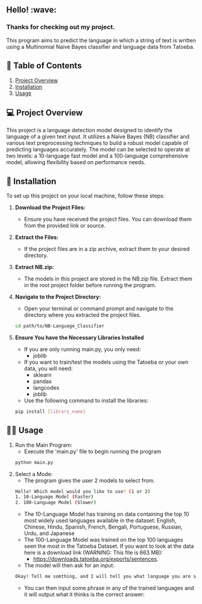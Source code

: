 <h2>Hello! :wave:</h2>
<h3>Thanks for checking out my project. </h3>

This program aims to predict the language in which a string of text is written using a Multinomial Naive Bayes classifier and language data from Tatoeba. 

## :book: Table of Contents
1. [Project Overview](#computer-project-overview)
2. [Installation](#wrench-installation)
3. [Usage](#man_technologist-usage)

## :computer: Project Overview

This project is a language detection model designed to identify the language of a given text input. It utilizes a Naive Bayes (NB) classifier and various text preprocessing techniques to build a robust model capable of predicting languages accurately. The model can be selected to operate at two levels: a 10-language fast model and a 100-language comprehensive model, allowing flexibility based on performance needs.

## :wrench: Installation

To set up this project on your local machine, follow these steps:

1. <b>Download the Project Files:</b>
   - Ensure you have received the project files. You can download them from the provided link or source.

2. <b>Extract the Files:</b>
   - If the project files are in a zip archive, extract them to your desired directory.

3. <b>Extract NB.zip:</b>
   - The models in this project are stored in the NB.zip file. Extract them in the root project folder before running the program. 

3. <b>Navigate to the Project Directory:</b>
   - Open your terminal or command prompt and navigate to the directory where you extracted the project files.
   ```bash
   cd path/to/NB-Language_Classifier
4. <b>Ensure You have the Necessary Libraries Installed</b>
   - If you are only running main.py, you only need:
      - joblib
   - If you want to train/test the models using the Tatoeba or your own data, you will need:
      - sklearn
      - pandas
      - langcodes
      - joblib
   - Use the following command to install the libraries:
   ```bash
   pip install [library_name]

## :man_technologist: Usage
1. Run the Main Program:
   - Execute the 'main.py' file to begin running the program
   ```bash
   python main.py
2. Select a Mode:
   - The program gives the user 2 models to select from.
   ```bash
   Hello! Which model would you like to use? (1 or 2)
   1. 10-Language Model (Faster)
   2. 100-Language Model (Slower)
   ```
   - The 10-Language Model has training on data containing the top 10 most widely used languages available in the dataset: English, Chinese, Hindu, Spanish, French, Bengali, Portuguese, Russian, Urdu, and Japanese
   - The 100-Language Model was trained on the top 100 languages seen the most in the Tatoeba Dataset. If you want to look at the data here is a download link (WARNING: This file is 663 MB):
      - https://downloads.tatoeba.org/exports/sentences.
   - The model will then ask for an input:
   ```bash
   Okay! Tell me somthing, and I will tell you what language you are speaking! :)
   ```
   - You can then input some phrase in any of the trained languages and it will output what it thinks is the correct answer:
</div>
